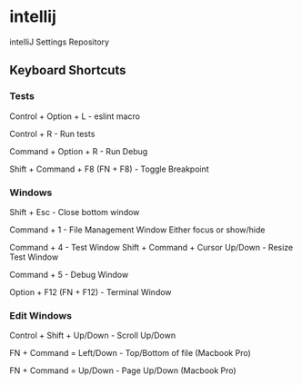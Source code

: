 # intellij
intelliJ Settings Repository


## Keyboard Shortcuts

### Tests
Control + Option + L - eslint macro

Control + R - Run tests

Command + Option + R - Run Debug

Shift + Command + F8 (FN + F8) - Toggle Breakpoint

### Windows
Shift + Esc - Close bottom window

Command + 1 - File Management Window Either focus or show/hide

Command + 4 - Test Window
  Shift + Command + Cursor Up/Down - Resize Test Window
  
Command + 5 - Debug Window

Option + F12 (FN + F12) - Terminal Window

### Edit Windows
Control + Shift + Up/Down - Scroll Up/Down

FN + Command = Left/Down - Top/Bottom of file (Macbook Pro)

FN + Command = Up/Down - Page Up/Down (Macbook Pro)
